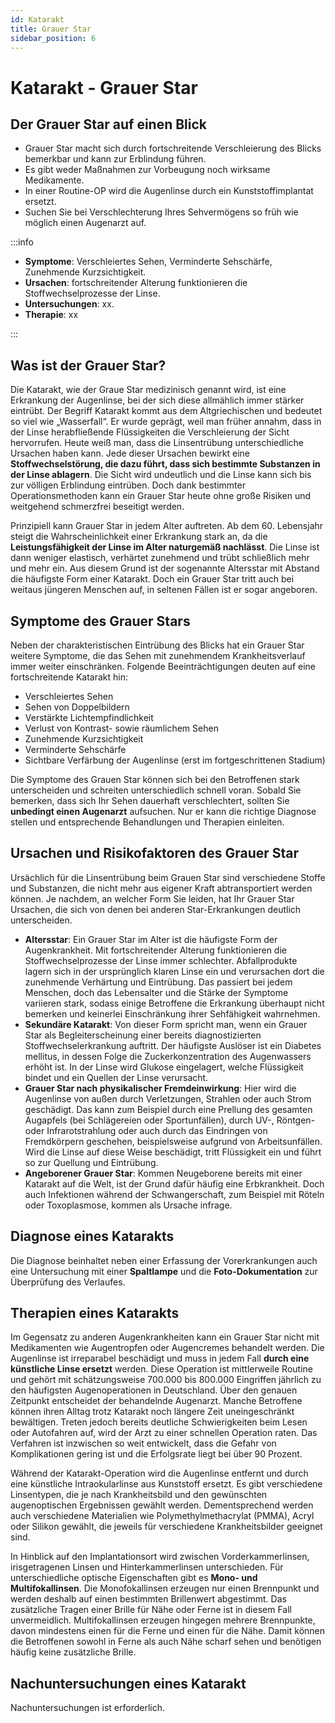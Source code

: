 ```yaml
---
id: Katarakt
title: Grauer Star
sidebar_position: 6
---
```


# Katarakt - Grauer Star

## Der Grauer Star auf einen Blick

- Grauer Star macht sich durch fortschreitende Verschleierung des Blicks bemerkbar und kann zur Erblindung führen.
- Es gibt weder Maßnahmen zur Vorbeugung noch wirksame Medikamente.
- In einer Routine-OP wird die Augenlinse durch ein Kunststoffimplantat ersetzt.
- Suchen Sie bei Verschlechterung Ihres Sehvermögens so früh wie möglich einen Augenarzt auf.

:::info

- **Symptome**: Verschleiertes Sehen, Verminderte Sehschärfe, Zunehmende Kurzsichtigkeit.
- **Ursachen**: fortschreitender Alterung funktionieren die Stoffwechselprozesse der Linse.
- **Untersuchungen**: xx.
- **Therapie**: xx

:::

## Was ist der Grauer Star?

Die Katarakt, wie der Graue Star medizinisch genannt wird, ist eine Erkrankung der Augenlinse, bei der sich diese allmählich immer stärker eintrübt. Der Begriff Katarakt kommt aus dem Altgriechischen und bedeutet so viel wie  „Wasserfall“. Er wurde geprägt, weil man früher annahm, dass in der Linse herabfließende Flüssigkeiten die Verschleierung der Sicht  hervorrufen. Heute weiß man, dass die Linsentrübung unterschiedliche Ursachen haben kann. Jede dieser Ursachen bewirkt eine **Stoffwechselstörung, die dazu führt, dass sich bestimmte Substanzen in der Linse ablagern**. Die Sicht wird undeutlich und die Linse kann sich bis zur völligen Erblindung eintrüben. Doch dank bestimmter Operationsmethoden kann ein  Grauer Star heute ohne große Risiken und weitgehend schmerzfrei beseitigt werden.

Prinzipiell kann Grauer Star in jedem Alter auftreten. Ab dem 60.  Lebensjahr steigt die Wahrscheinlichkeit einer Erkrankung stark an, da die **Leistungsfähigkeit der Linse im Alter naturgemäß nachlässt**. Die Linse ist dann weniger elastisch, verhärtet zunehmend und trübt  schließlich mehr und mehr ein. Aus diesem Grund ist der sogenannte  Altersstar mit Abstand die häufigste Form einer Katarakt. Doch ein Grauer Star tritt auch bei weitaus jüngeren Menschen auf, in seltenen Fällen ist er sogar angeboren.

## Symptome des Grauer Stars

Neben der charakteristischen Eintrübung des Blicks hat ein Grauer Star weitere Symptome, die das Sehen mit zunehmendem Krankheitsverlauf  immer weiter einschränken. Folgende Beeinträchtigungen deuten auf eine  fortschreitende Katarakt hin:

- Verschleiertes Sehen
- Sehen von Doppelbildern
- Verstärkte Lichtempfindlichkeit
- Verlust von Kontrast- sowie räumlichem Sehen
- Zunehmende Kurzsichtigkeit
- Verminderte Sehschärfe
- Sichtbare Verfärbung der Augenlinse (erst im fortgeschrittenen Stadium)

Die Symptome des Grauen Star können sich bei den Betroffenen stark  unterscheiden und schreiten unterschiedlich schnell voran. Sobald Sie  bemerken, dass sich Ihr Sehen dauerhaft verschlechtert, sollten Sie **unbedingt einen Augenarzt** aufsuchen. Nur er kann die richtige Diagnose stellen und entsprechende Behandlungen und Therapien einleiten.



## Ursachen und Risikofaktoren des Grauer Star

Ursächlich für die Linsentrübung beim Grauen Star sind verschiedene Stoffe und Substanzen, die nicht mehr aus eigener Kraft abtransportiert werden können. Je nachdem, an welcher Form Sie leiden, hat Ihr Grauer Star Ursachen, die sich von denen bei anderen Star-Erkrankungen deutlich unterscheiden.

- **Altersstar**: Ein Grauer Star im Alter ist die  häufigste Form der Augenkrankheit. Mit fortschreitender Alterung funktionieren die Stoffwechselprozesse der Linse immer schlechter.  Abfallprodukte lagern sich in der ursprünglich klaren Linse ein und  verursachen dort die zunehmende Verhärtung und Eintrübung. Das passiert  bei jedem Menschen, doch das Lebensalter und die Stärke der Symptome  variieren stark, sodass einige Betroffene die Erkrankung überhaupt nicht bemerken und keinerlei Einschränkung ihrer Sehfähigkeit wahrnehmen.
- **Sekundäre Katarakt**: Von dieser Form spricht man,  wenn ein Grauer Star als Begleiterscheinung einer bereits  diagnostizierten Stoffwechselerkrankung auftritt. Der häufigste Auslöser ist ein Diabetes mellitus, in dessen Folge die Zuckerkonzentration des  Augenwassers erhöht ist. In der Linse wird Glukose eingelagert, welche  Flüssigkeit bindet und ein Quellen der Linse verursacht.
- **Grauer Star nach physikalischer Fremdeinwirkung**:  Hier wird die Augenlinse von außen durch Verletzungen, Strahlen oder  auch Strom geschädigt. Das kann zum Beispiel durch eine Prellung des  gesamten Augapfels (bei Schlägereien oder Sportunfällen), durch UV-,  Röntgen- oder Infrarotstrahlung oder auch durch das Eindringen von  Fremdkörpern geschehen, beispielsweise aufgrund von Arbeitsunfällen.  Wird die Linse auf diese Weise beschädigt, tritt Flüssigkeit ein und  führt so zur Quellung und Eintrübung.
- **Angeborener Grauer Star**: Kommen Neugeborene bereits mit einer Katarakt auf die Welt, ist der Grund dafür häufig eine  Erbkrankheit. Doch auch Infektionen während der Schwangerschaft, zum  Beispiel mit Röteln oder Toxoplasmose, kommen als Ursache infrage.

## Diagnose eines Katarakts

Die Diagnose beinhaltet neben einer Erfassung der Vorerkrankungen auch eine Untersuchung mit einer **Spaltlampe** und die **Foto-Dokumentation** zur Überprüfung des Verlaufes. 



## Therapien eines Katarakts

Im Gegensatz zu anderen Augenkrankheiten kann ein Grauer Star nicht mit Medikamenten wie Augentropfen oder Augencremes behandelt werden. Die Augenlinse ist irreparabel beschädigt und muss in jedem Fall **durch eine künstliche Linse ersetzt** werden. Diese Operation ist mittlerweile Routine und gehört mit schätzungsweise 700.000 bis 800.000 Eingriffen jährlich zu den häufigsten Augenoperationen in Deutschland. Über den genauen Zeitpunkt entscheidet der behandelnde Augenarzt. Manche Betroffene können ihren Alltag trotz Katarakt noch längere Zeit uneingeschränkt bewältigen. Treten jedoch bereits deutliche Schwierigkeiten beim Lesen oder  Autofahren auf, wird der Arzt zu einer schnellen Operation raten. Das Verfahren ist inzwischen so weit entwickelt, dass die Gefahr von Komplikationen gering ist und die Erfolgsrate liegt bei über 90 Prozent.

Während der Katarakt-Operation wird die Augenlinse entfernt und durch eine künstliche Intraokularlinse aus Kunststoff ersetzt. Es gibt verschiedene Linsentypen, die je nach Krankheitsbild und den gewünschten augenoptischen Ergebnissen gewählt werden. Dementsprechend werden auch verschiedene Materialien wie Polymethylmethacrylat (PMMA), Acryl oder Silikon gewählt, die jeweils für verschiedene Krankheitsbilder geeignet sind.

In Hinblick auf den Implantationsort wird zwischen Vorderkammerlinsen, irisgetragenen Linsen und Hinterkammerlinsen unterschieden. Für unterschiedliche optische Eigenschaften gibt es **Mono- und Multifokallinsen**. Die Monofokallinsen erzeugen nur einen Brennpunkt und werden deshalb  auf einen bestimmten Brillenwert abgestimmt. Das zusätzliche Tragen  einer Brille für Nähe oder Ferne ist in diesem Fall unvermeidlich. Multifokallinsen erzeugen hingegen mehrere Brennpunkte, davon mindestens einen für die Ferne und einen für die Nähe. Damit können die  Betroffenen sowohl in Ferne als auch Nähe scharf sehen und benötigen  häufig keine zusätzliche Brille.



## Nachuntersuchungen eines Katarakt

Nachuntersuchungen ist erforderlich.
